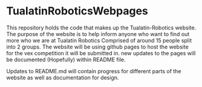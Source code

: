 # TualatinRoboticsWebpages
This repository holds the code that makes up the Tualatin-Robotics website. The purpose of the website is to help inform anyone who want to find out more who we are at Tualatin Robotics Comprised of around 15 people split into 2 groups. The website will be using github pages to host the website for the vex competition it will be submitted in. new updates to the pages will be documented (Hopefully) within README file.

Updates to README.md will contain progress for different parts of the website as well as documentation for design.
